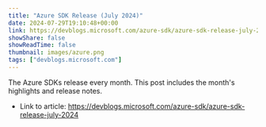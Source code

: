 ```yaml
---
title: "Azure SDK Release (July 2024)"
date: 2024-07-29T19:10:48+00:00
link: https://devblogs.microsoft.com/azure-sdk/azure-sdk-release-july-2024
showShare: false
showReadTime: false
thumbnail: images/azure.png
tags: ["devblogs.microsoft.com"]
---
```

The Azure SDKs release every month. This post includes the month's highlights and release notes.

- Link to article: https://devblogs.microsoft.com/azure-sdk/azure-sdk-release-july-2024